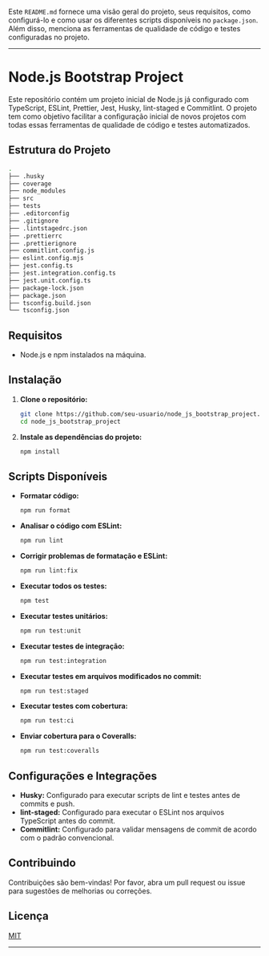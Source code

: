 Este `README.md` fornece uma visão geral do projeto, seus requisitos, como configurá-lo e como usar os diferentes scripts disponíveis no `package.json`. Além disso, menciona as ferramentas de qualidade de código e testes configuradas no projeto.

---

# Node.js Bootstrap Project

Este repositório contém um projeto inicial de Node.js já configurado com TypeScript, ESLint, Prettier, Jest, Husky, lint-staged e Commitlint. O projeto tem como objetivo facilitar a configuração inicial de novos projetos com todas essas ferramentas de qualidade de código e testes automatizados.

## Estrutura do Projeto

```bash
.
├── .husky
├── coverage
├── node_modules
├── src
├── tests
├── .editorconfig
├── .gitignore
├── .lintstagedrc.json
├── .prettierrc
├── .prettierignore
├── commitlint.config.js
├── eslint.config.mjs
├── jest.config.ts
├── jest.integration.config.ts
├── jest.unit.config.ts
├── package-lock.json
├── package.json
├── tsconfig.build.json
└── tsconfig.json
```

## Requisitos

- Node.js e npm instalados na máquina.

## Instalação

1. **Clone o repositório:**

   ```bash
   git clone https://github.com/seu-usuario/node_js_bootstrap_project.git
   cd node_js_bootstrap_project
   ```

2. **Instale as dependências do projeto:**

   ```bash
   npm install
   ```

## Scripts Disponíveis

- **Formatar código:**

  ```bash
  npm run format
  ```

- **Analisar o código com ESLint:**

  ```bash
  npm run lint
  ```

- **Corrigir problemas de formatação e ESLint:**

  ```bash
  npm run lint:fix
  ```

- **Executar todos os testes:**

  ```bash
  npm test
  ```

- **Executar testes unitários:**

  ```bash
  npm run test:unit
  ```

- **Executar testes de integração:**

  ```bash
  npm run test:integration
  ```

- **Executar testes em arquivos modificados no commit:**

  ```bash
  npm run test:staged
  ```

- **Executar testes com cobertura:**

  ```bash
  npm run test:ci
  ```

- **Enviar cobertura para o Coveralls:**

  ```bash
  npm run test:coveralls
  ```

## Configurações e Integrações

- **Husky:** Configurado para executar scripts de lint e testes antes de commits e push.
- **lint-staged:** Configurado para executar o ESLint nos arquivos TypeScript antes do commit.
- **Commitlint:** Configurado para validar mensagens de commit de acordo com o padrão convencional.

## Contribuindo

Contribuições são bem-vindas! Por favor, abra um pull request ou issue para sugestões de melhorias ou correções.

## Licença

[MIT](https://choosealicense.com/licenses/mit/)

---
